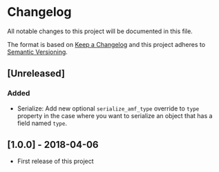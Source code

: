 # Changelog

All notable changes to this project will be documented in this file.

The format is based on [Keep a Changelog](http://keepachangelog.com/en/1.0.0/)
and this project adheres to [Semantic Versioning](http://semver.org/spec/v2.0.0.html).

## [Unreleased]
### Added
* Serialize: Add new optional `serialize_amf_type` override to `type` property
in the case where you want to serialize an object that has a field named `type`.

## [1.0.0] - 2018-04-06
- First release of this project
